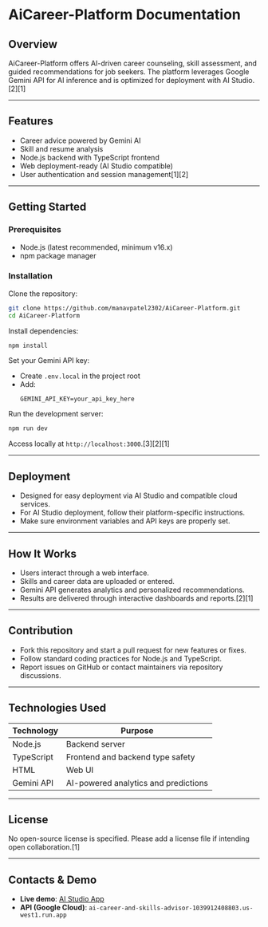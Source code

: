 # AiCareer-Platform Documentation

## Overview

AiCareer-Platform offers AI-driven career counseling, skill assessment, and guided recommendations for job seekers. The platform leverages Google Gemini API for AI inference and is optimized for deployment with AI Studio.[2][1]

***

## Features

- Career advice powered by Gemini AI
- Skill and resume analysis
- Node.js backend with TypeScript frontend
- Web deployment-ready (AI Studio compatible)
- User authentication and session management[1][2]

***

## Getting Started

### Prerequisites
- Node.js (latest recommended, minimum v16.x)
- npm package manager

### Installation

Clone the repository:
```bash
git clone https://github.com/manavpatel2302/AiCareer-Platform.git
cd AiCareer-Platform
```
Install dependencies:
```bash
npm install
```
Set your Gemini API key:
- Create `.env.local` in the project root
- Add:
  ```
  GEMINI_API_KEY=your_api_key_here
  ```

Run the development server:
```bash
npm run dev
```
Access locally at `http://localhost:3000`.[3][2][1]

***

## Deployment

- Designed for easy deployment via AI Studio and compatible cloud services.
- For AI Studio deployment, follow their platform-specific instructions.
- Make sure environment variables and API keys are properly set.

***

## How It Works

- Users interact through a web interface.
- Skills and career data are uploaded or entered.
- Gemini API generates analytics and personalized recommendations.
- Results are delivered through interactive dashboards and reports.[2][1]

***

## Contribution

- Fork this repository and start a pull request for new features or fixes.
- Follow standard coding practices for Node.js and TypeScript.
- Report issues on GitHub or contact maintainers via repository discussions.

***

## Technologies Used

| Technology  | Purpose                                        |
|-------------|------------------------------------------------|
| Node.js     | Backend server                                 |
| TypeScript  | Frontend and backend type safety               |
| HTML        | Web UI                                         |
| Gemini API  | AI-powered analytics and predictions           |

***

## License

No open-source license is specified. Please add a license file if intending open collaboration.[1]

***

## Contacts & Demo

- **Live demo**: [AI Studio App](https://ai.studio/apps/drive/1HuW15RrbbsGkiaLeYtbkinvjgg6NOmGl)
- **API (Google Cloud)**: `ai-career-and-skills-advisor-1039912408803.us-west1.run.app`
